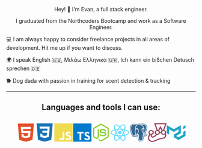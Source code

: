 <div align="center">
  
Hey! 👋  I'm Evan, a full stack engineer. 
  
I graduated from the Northcoders Bootcamp and work as a Software Engineer.
  
  
<div align="left">
  
💻 I am always happy to consider freelance projects in all areas of development. Hit me up if you want to discuss.
  
🌍 I speak English 🇬🇧, Μιλάω Ελληνικά 🇬🇷, Ich kann ein bißchen Detusch sprechen 🇩🇪
  
🐕 Dog dada with passion in training for scent detection & tracking
</div>
  
---
## Languages and tools I can use:
<img width="50" src="https://github.com/devicons/devicon/blob/master/icons/html5/html5-plain.svg" alt="html 5"/><img width="50" src="https://github.com/devicons/devicon/blob/master/icons/css3/css3-plain.svg" alt="css 3" /><img width="50" src="https://github.com/devicons/devicon/blob/master/icons/javascript/javascript-plain.svg" alt="javascript"/><img width="50" src="https://github.com/devicons/devicon/blob/master/icons/typescript/typescript-plain.svg" alt="javascript"/><img width="50"  src="https://github.com/devicons/devicon/blob/master/icons/nodejs/nodejs-plain.svg" alt="node js"/><img width="50" src="https://github.com/devicons/devicon/blob/master/icons/react/react-original.svg" alt="react js"/><img width="50" src="https://github.com/devicons/devicon/blob/master/icons/postgresql/postgresql-plain.svg" alt="postgres sql" /><img width="50" src="https://github.com/devicons/devicon/blob/master/icons/jest/jest-plain.svg" alt="jest"/><img width="50" src="https://github.com/devicons/devicon/blob/master/icons/materialui/materialui-plain.svg" alt="materialui"/>
---

</div>

